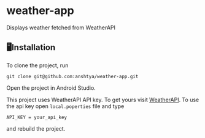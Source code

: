 # weather-app
Displays weather fetched from WeatherAPI

## 🖥️Installation

To clone the project, run

```
git clone git@github.com:anshtya/weather-app.git
```
Open the project in Android Studio.

This project uses WeatherAPI API key. To get yours visit [WeatherAPI](https://www.weatherapi.com/). To use the api key open `local.poperties` file and type
```
API_KEY = your_api_key
```

and rebuild the project.
